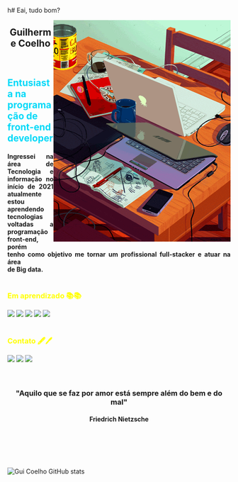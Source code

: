 h# Eai, tudo bom?
<br>

<img src="aaa.gif" align="right">
<h2 align="center">Guilherme Coelho</h2>
<br>
<h2 style="color:#00D9F8" >Entusiasta na programação de front-end developer</h2> 
<h4 style="text-align: justify;">Ingressei na área de Tecnologia e informação no início de 2021 atualmente<br> estou aprendendo tecnologias voltadas a programação front-end, porém<br> tenho como 
objetivo me tornar um profissional full-stacker e atuar na área<br> de Big data.<br><br></h4>
<h3 style="color:yellow">Em aprendizado 📚📚</h3>

![](https://img.shields.io/badge/HTML5-E34F26?style=for-the-badge&logo=html5&logoColor=white)
![](https://img.shields.io/badge/CSS3-1572B6?style=for-the-badge&logo=css3&logoColor=white)
![](https://img.shields.io/badge/JavaScript-F7DF1E?style=for-the-badge&logo=javascript&logoColor=black)
![](https://img.shields.io/badge/Python-14354C?style=for-the-badge&logo=python&logoColor=white)
![](https://img.shields.io/badge/Django-092E20?style=for-the-badge&logo=django&logoColor=white)
<br>
<br>

<h3 style="color:yellow">Contato 🖋🖊</h3>
<a href="https://www.linkedin.com/in/guilherme-santos-coelho-1b7036210/"><img src="https://img.shields.io/badge/LinkedIn-0077B5?style=for-the-badge&logo=linkedin&logoColor=white"></a>
<a href="https://github.com/GuiCoelho-S"><img src="https://img.shields.io/badge/GitHub-100000?style=for-the-badge&logo=github&logoColor=white"></a>
<a href="Coelho#9562"><img src="https://img.shields.io/badge/Discord-7289DA?style=for-the-badge&logo=discord&logoColor=white"></a>
<br>
<br>
<br>


<h3 align="center"> "Aquilo que se faz por amor está sempre além do bem e do mal"</h3>
<h4 align="center"> Friedrich Nietzsche</h4>
<br>
<br>
<br>
<br>

![Gui Coelho GitHub stats](https://github-readme-stats.vercel.app/api?username=guicoelho-s&show_icons=true&theme=radical)
